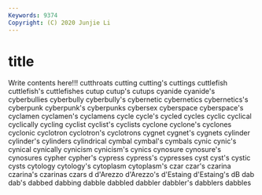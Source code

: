 ```yaml
---
Keywords: 9374
Copyright: (C) 2020 Junjie Li
---
```


# title

Write contents here!!!
cutthroats 
cutting 
cutting's 
cuttings 
cuttlefish
cuttlefish's 
cuttlefishes 
cutup 
cutup's 
cutups 
cyanide 
cyanide's 
cyberbullies 
cyberbully 
cyberbully's
cybernetic 
cybernetics 
cybernetics's 
cyberpunk 
cyberpunk's 
cyberpunks 
cybersex 
cyberspace 
cyberspace's 
cyclamen
cyclamen's 
cyclamens 
cycle 
cycle's 
cycled 
cycles 
cyclic 
cyclical 
cyclically 
cycling
cyclist 
cyclist's 
cyclists 
cyclone 
cyclone's 
cyclones 
cyclonic 
cyclotron 
cyclotron's 
cyclotrons
cygnet 
cygnet's 
cygnets 
cylinder 
cylinder's 
cylinders 
cylindrical 
cymbal 
cymbal's 
cymbals
cynic 
cynic's 
cynical 
cynically 
cynicism 
cynicism's 
cynics 
cynosure 
cynosure's 
cynosures
cypher 
cypher's 
cypress 
cypress's 
cypresses 
cyst 
cyst's 
cystic 
cysts 
cytology
cytology's 
cytoplasm 
cytoplasm's 
czar 
czar's 
czarina 
czarina's 
czarinas 
czars 
d
d'Arezzo 
d'Arezzo's 
d'Estaing 
d'Estaing's 
dB 
dab 
dab's 
dabbed 
dabbing 
dabble
dabbled 
dabbler 
dabbler's 
dabblers 
dabbles 
